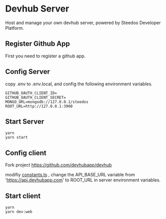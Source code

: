 # Devhub Server

Host and manage your own devhub server, powered by Steedos Developer Platform.

## Register Github App

First you need to register a github app.

## Config Server

copy .env to .env.local, and config the following environment variables.

```shell
GITHUB_OAUTH_CLIENT_ID=
GITHUB_OAUTH_CLIENT_SECRET=
MONGO_URL=mongodb://127.0.0.1/steedos
ROOT_URL=http://127.0.0.1:3900
```

## Start Server

```shell
yarn
yarn start
```

## Config client

Fork project https://github.com/devhubapp/devhub

modifiy [constants.ts](https://github.com/devhubapp/devhub/blob/master/packages/core/src/utils/constants.ts) , change the API_BASE_URL variable from 'https://api.devhubapp.com' to ROOT_URL in server environment variables.

## Start client

```shell
yarn
yarn dev:web
```
